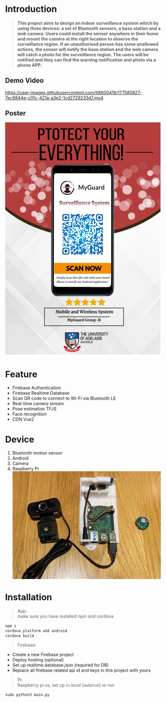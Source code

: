 # Introduction
> #### This project aims to design an indoor surveillance system which by using three devices: a set of Bluetooth sensors, a base station and a web camera. Users could install the sensor anywhere in their home and mount the camera at the right location to observe the surveillance region. If an unauthorised person has some unallowed actions, the sensor will notify the base station and the web camera will catch a photo for the surveillance region. The users will be notified and they can find the warning notification and photo via a phone APP. 

## Demo Video
https://user-images.githubusercontent.com/68600416/177585827-7ec9844e-c01c-421a-a3e2-1cd2729233d7.mp4

## Poster
![](https://github.com/Qiming-Liu/MyGuard/raw/main/Res/poster.png)  

# Feature
 - Firebase Authentication
 - Firebase Realtime Database
 - Scan QR code to connect to Wi-Fi via Bluetooth LE
 - Real-time camera stream
 - Pose estimation TFJS
 - Face recognition
 - CDN Vue2

# Device
1. Bluetooth motion sensor
2. Android
3. Camera
4. Raspberry Pi
![](https://github.com/Qiming-Liu/MyGuard/raw/main/Res/device.png)  

# Installation
> App:  
make sure you have installed npm and cordova  
```shell
npm i
cordova platform add android
cordova build
```

> Firebase: 
* Create a new Firebase project  
* Deploy hosting (optional)
* Set up realtime.database.json (required for DB)
* Replace all firebase related api id and keys in this project with yours  

> Pi:   
Raspberry pi os, set up rc.local (autorun) or run 
```shell
sudo python3 main.py
```
